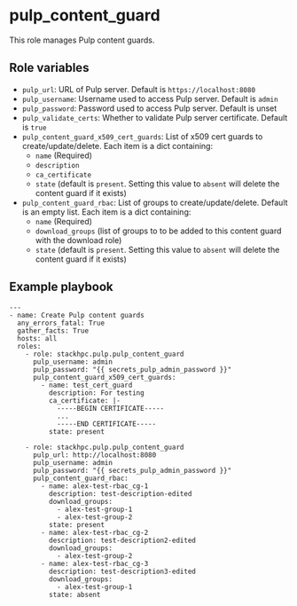 pulp_content_guard
==================

This role manages Pulp content guards.

Role variables
--------------

* `pulp_url`: URL of Pulp server. Default is `https://localhost:8080`
* `pulp_username`: Username used to access Pulp server. Default is `admin`
* `pulp_password`: Password used to access Pulp server. Default is unset
* `pulp_validate_certs`: Whether to validate Pulp server certificate. Default is `true`
* `pulp_content_guard_x509_cert_guards`: List of x509 cert guards to create/update/delete. Each item is
  a dict containing: 
  * `name` (Required)
  * `description`
  * `ca_certificate`
  * `state` (default is `present`. Setting this value to `absent` will delete the content guard if it exists)
* `pulp_content_guard_rbac`: List of groups to create/update/delete. Default is an empty list. Each item is a dict containing:
  * `name` (Required)
  * `download_groups` (list of groups to to be added to this content guard with the download role) 
  * `state` (default is `present`. Setting this value to `absent` will delete the content guard if it exists)


Example playbook
----------------

```
---
- name: Create Pulp content guards
  any_errors_fatal: True
  gather_facts: True
  hosts: all
  roles:
    - role: stackhpc.pulp.pulp_content_guard
      pulp_username: admin
      pulp_password: "{{ secrets_pulp_admin_password }}"
      pulp_content_guard_x509_cert_guards:
        - name: test_cert_guard
          description: For testing
          ca_certificate: |-
            -----BEGIN CERTIFICATE-----
            ...
            -----END CERTIFICATE-----
          state: present
          
    - role: stackhpc.pulp.pulp_content_guard
      pulp_url: http://localhost:8080
      pulp_username: admin
      pulp_password: "{{ secrets_pulp_admin_password }}"
      pulp_content_guard_rbac:
        - name: alex-test-rbac_cg-1
          description: test-description-edited
          download_groups:
            - alex-test-group-1
            - alex-test-group-2
          state: present
        - name: alex-test-rbac_cg-2
          description: test-description2-edited
          download_groups:
            - alex-test-group-2
        - name: alex-test-rbac_cg-3
          description: test-description3-edited
          download_groups:
            - alex-test-group-1
          state: absent
```
